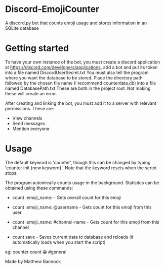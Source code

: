 # Discord-EmojiCounter
A discord.py bot that counts emoji usage and stores information in an SQLite database

# Getting started
To have your own instance of the bot, you must create a discord application at https://discord.com/developers/applications, add a bot and put its token into a file named DiscordUserSecret.txt
You must also tell the program where you want the database to be stored. Place the directory path followed by the chosen file name (I recommend counterdata.db) into a file named DatabasePath.txt
These are both in the project root. Not making these will create an error.

After creating and linking the bot, you must add it to a server with relevant permissions. These are:
* View channels
* Send messages
* Mention everyone

# Usage
The default keyword is 'counter', though this can be changed by typing 'counter init {new keyword}'. Note that the keyword resets when the script stops.

The program automically counts usage in the background. Statistics can be obtained using these commands:

* count :emoji_name: - Gets overall count for this emoji
* count :emoji_name: @username - Gets count for this emoji from this user
* count :emoji_name: #channel-name - Gets count for this emoji from this channel

* count save - Saves current data to database and reloads (it automatically loads when you start the script)

eg: counter count :grinning: #general

Made by Matthew Bannock
